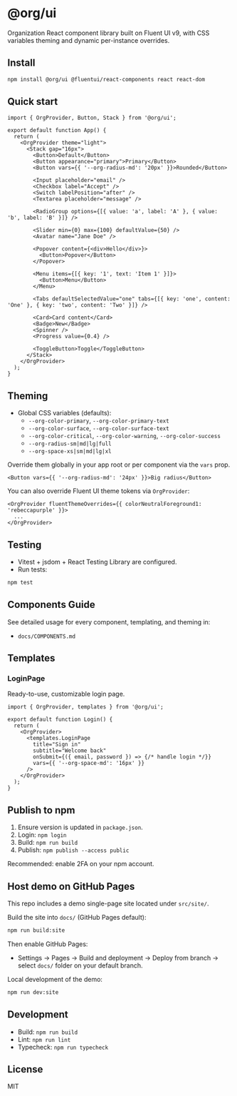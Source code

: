 # @org/ui

Organization React component library built on Fluent UI v9, with CSS variables theming and dynamic per-instance overrides.

## Install

```bash
npm install @org/ui @fluentui/react-components react react-dom
```

## Quick start

```tsx
import { OrgProvider, Button, Stack } from '@org/ui';

export default function App() {
  return (
    <OrgProvider theme="light">
      <Stack gap="16px">
        <Button>Default</Button>
        <Button appearance="primary">Primary</Button>
        <Button vars={{ '--org-radius-md': '20px' }}>Rounded</Button>

        <Input placeholder="email" />
        <Checkbox label="Accept" />
        <Switch labelPosition="after" />
        <Textarea placeholder="message" />

        <RadioGroup options={[{ value: 'a', label: 'A' }, { value: 'b', label: 'B' }]} />

        <Slider min={0} max={100} defaultValue={50} />
        <Avatar name="Jane Doe" />

        <Popover content={<div>Hello</div>}>
          <Button>Popover</Button>
        </Popover>

        <Menu items={[{ key: '1', text: 'Item 1' }]}>
          <Button>Menu</Button>
        </Menu>

        <Tabs defaultSelectedValue="one" tabs={[{ key: 'one', content: 'One' }, { key: 'two', content: 'Two' }]} />

        <Card>Card content</Card>
        <Badge>New</Badge>
        <Spinner />
        <Progress value={0.4} />

        <ToggleButton>Toggle</ToggleButton>
      </Stack>
    </OrgProvider>
  );
}
```

## Theming

- Global CSS variables (defaults):
  - `--org-color-primary`, `--org-color-primary-text`
  - `--org-color-surface`, `--org-color-surface-text`
  - `--org-color-critical`, `--org-color-warning`, `--org-color-success`
  - `--org-radius-sm|md|lg|full`
  - `--org-space-xs|sm|md|lg|xl`

Override them globally in your app root or per component via the `vars` prop.

```tsx
<Button vars={{ '--org-radius-md': '24px' }}>Big radius</Button>
```

You can also override Fluent UI theme tokens via `OrgProvider`:

```tsx
<OrgProvider fluentThemeOverrides={{ colorNeutralForeground1: 'rebeccapurple' }}>
  ...
</OrgProvider>
```

## Testing

- Vitest + jsdom + React Testing Library are configured.
- Run tests:

```bash
npm test
```

## Components Guide

See detailed usage for every component, templating, and theming in:

- `docs/COMPONENTS.md`

## Templates

### LoginPage

Ready-to-use, customizable login page.

```tsx
import { OrgProvider, templates } from '@org/ui';

export default function Login() {
  return (
    <OrgProvider>
      <templates.LoginPage
        title="Sign in"
        subtitle="Welcome back"
        onSubmit={({ email, password }) => {/* handle login */}}
        vars={{ '--org-space-md': '16px' }}
      />
    </OrgProvider>
  );
}
```

## Publish to npm

1. Ensure version is updated in `package.json`.
2. Login: `npm login`
3. Build: `npm run build`
4. Publish: `npm publish --access public`

Recommended: enable 2FA on your npm account.

## Host demo on GitHub Pages

This repo includes a demo single-page site located under `src/site/`.

Build the site into `docs/` (GitHub Pages default):

```bash
npm run build:site
```

Then enable GitHub Pages:

- Settings → Pages → Build and deployment → Deploy from branch → select `docs/` folder on your default branch.

Local development of the demo:

```bash
npm run dev:site
```

## Development

- Build: `npm run build`
- Lint: `npm run lint`
- Typecheck: `npm run typecheck`

## License

MIT
